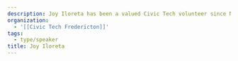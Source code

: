 ```yaml
---
description: Joy Iloreta has been a valued Civic Tech volunteer since November 2019. She is the Project Coordinator and the driving force behind the Meals Made Simple project that supports the initiatives of Green Village Food Centre in Fredericton. She is a Data Analyst and Scrum Master with 10+ years of experience in Business Analysis, Project Management, Requirements Management, Technical Product Support, Training, Technical Writing and Process Transformation.
organization:
  - '[[Civic Tech Fredericton]]'
tags:
  - type/speaker
title: Joy Iloreta
---
```

